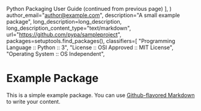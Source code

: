 Python Packaging User Guide
 (continued from previous page)
], )
author_email="author@example.com",
description="A small example package",
long_description=long_description,
long_description_content_type="text/markdown",
url="https://github.com/pypa/sampleproject",
packages=setuptools.find_packages(),
classifiers=[
"Programming Language :: Python :: 3",
"License :: OSI Approved :: MIT License",
"Operating System :: OS Independent",
# Example Package
This is a simple example package. You can use
[Github-flavored Markdown](https://guides.github.com/features/mastering-markdown/) to write your content.